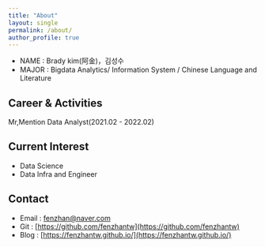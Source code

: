 ```yaml
---
title: "About"
layout: single
permalink: /about/
author_profile: true
--- 
```


* NAME :  Brady kim(阿金)，김성수
* MAJOR : Bigdata Analytics/ Information System / Chinese Language and Literature 

## Career & Activities

Mr,Mention Data Analyst(2021.02 - 2022.02)

## Current Interest
 * Data Science
 * Data Infra and Engineer

## Contact
 * Email : fenzhan@naver.com
 * Git : [https://github.com/fenzhantw](https://github.com/fenzhantw)
 * Blog : [https://fenzhantw.github.io/](https://fenzhantw.github.io/)

